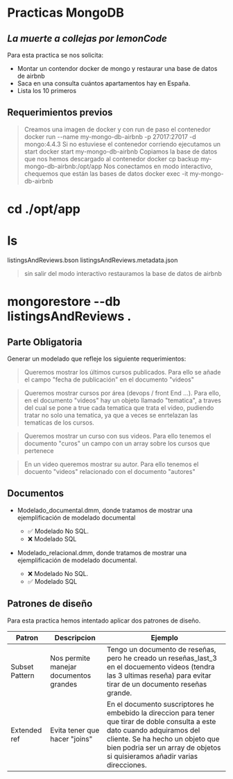 # Practicas MongoDB
## _La muerte a collejas por lemonCode_

Para esta practica se nos solicita:

- Montar un contendor docker de mongo y restaurar una base de datos de airbnb
- Saca en una consulta cuántos apartamentos hay en España.
- Lista los 10 primeros 

## Requerimientos previos
> Creamos una imagen de docker y con run de paso el contenedor
docker run --name my-mongo-db-airbnb -p 27017:27017 -d mongo:4.4.3
> Si no estuviese el contenedor corriendo ejecutamos un start
docker start my-mongo-db-airbnb
> Copiamos la base de datos que nos hemos descargado al contenedor
docker cp backup my-mongo-db-airbnb:/opt/app
> Nos conectamos en modo interactivo, chequemos que están las bases de datos 
docker exec -it my-mongo-db-airbnb
# cd ./opt/app
# ls
listingsAndReviews.bson  listingsAndReviews.metadata.json
> sin salir del modo interactivo restauramos la base de datos de airbnb
# mongorestore --db listingsAndReviews .

## Parte Obligatoria

Generar un modelado que refleje los siguiente requerimientos:

>Queremos mostrar los últimos cursos publicados. Para ello se añade el campo "fecha de publicación" en el documento "videos"

>Queremos mostrar cursos por área (devops / front End ...). Para ello, en el documento "videos" hay un objeto llamado "tematica", a traves del cual se pone a true cada tematica que trata el video, pudiendo tratar no solo una tematica, ya que a veces se enrtelazan las tematicas de los cursos.

>Queremos mostrar un curso con sus videos. Para ello tenemos el documento "curos" un campo con un array sobre los cursos que pertenece

>En un video queremos mostrar su autor. Para ello tenemos el docuento "videos" relacionado con el documento "autores"

## Documentos
- Modelado_documental.dmm, donde tratamos de mostrar una ejemplificación de modelado documental 
    - ✅ Modelado No SQL.
    - ❌ Modelado SQL

- Modelado_relacional.dmm, donde tratamos de mostrar una ejemplificación de modelado documental.
    - ❌ Modelado No SQL.
    - ✅ Modelado SQL
## Patrones de diseño

Para esta practica hemos intentado aplicar dos patrones de diseño.

| Patron | Descripcion | Ejemplo |
| ------ | ------ | ------ |
| Subset Pattern | Nos permite manejar documentos grandes |Tengo un documento de reseñas, pero he creado un reseñas_last_3 en el docuemento videos (tendra las 3 ultimas reseña) para evitar tirar de un documento reseñas grande.  |
| Extended ref | Evita tener que hacer "joins" |En el documento suscriptores he embebido la direccion para tener que tirar de doble consulta a este dato cuando adquiramos del cliente. Se ha hecho un objeto que bien podria ser un array de objetos si quisieramos añadir varias direcciones. |
